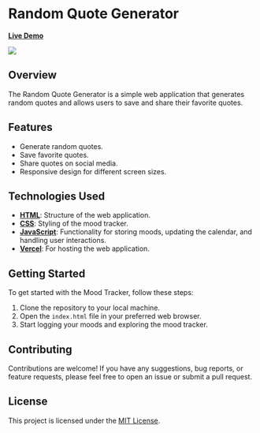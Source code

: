 # Random Quote Generator

**[Live Demo]()**

![](./assets/screenshot.png)

## Overview

The Random Quote Generator is a simple web application that generates random quotes and allows users to save and share their favorite quotes.

## Features

- Generate random quotes.
- Save favorite quotes.
- Share quotes on social media.
- Responsive design for different screen sizes.



## Technologies Used

- **[HTML](https://html.com)**: Structure of the web application.
- **[CSS](https://css.com)**: Styling of the mood tracker.
- **[JavaScript](https://javascript.com)**: Functionality for storing moods, updating the calendar, and handling user interactions.
- **[Vercel](https://vercel.com)**: For hosting the web application.

## Getting Started

To get started with the Mood Tracker, follow these steps:

1. Clone the repository to your local machine.
2. Open the `index.html` file in your preferred web browser.
3. Start logging your moods and exploring the mood tracker.

## Contributing

Contributions are welcome! If you have any suggestions, bug reports, or feature requests, please feel free to open an issue or submit a pull request.

## License

This project is licensed under the [MIT License](LICENSE).

